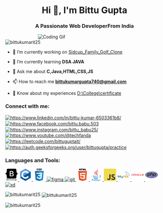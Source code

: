 <h1 align="center">Hi 👋, I'm Bittu Gupta</h1>
<h3 align="center">A Passionate Web DeveloperFrom India</h3>
<img align="right"src="https://camo.githubusercontent.com/cae12fddd9d6982901d82580bdf321d81fb299141098ca1c2d4891870827bf17/68747470733a2f2f6d69726f2e6d656469756d2e636f6d2f6d61782f313336302f302a37513379765349765f7430696f4a2d5a2e676966" alt="Coding Gif" width="400" >

<p align="left"> <img src="https://komarev.com/ghpvc/?username=bittukumarit25&label=Profile%20views&color=0e75b6&style=flat" alt="bittukumarit25" /> </p>

- 🔭 I’m currently working on [Sidcup_Family_Golf_Clone](https://github.com/bittukumarit25/Sidcup_Family_Golf_Clone)

- 🌱 I’m currently learning **DSA JAVA**

- 💬 Ask me about **C,Java,HTML,CSS,JS**

- 📫 How to reach me **bittukumargupta740@gmail.com**

- 📄 Know about my experiences [D:\College\certificate](D:\College\certificate)

<h3 align="left">Connect with me:</h3>
<p align="left">
<a href="https://linkedin.com/in/https://www.linkedin.com/in/bittu-kumar-6503361b8/" target="blank"><img align="center" src="https://raw.githubusercontent.com/rahuldkjain/github-profile-readme-generator/master/src/images/icons/Social/linked-in-alt.svg" alt="https://www.linkedin.com/in/bittu-kumar-6503361b8/" height="30" width="40" /></a>
<a href="https://fb.com/https://www.facebook.com/bittu.babu.503" target="blank"><img align="center" src="https://raw.githubusercontent.com/rahuldkjain/github-profile-readme-generator/master/src/images/icons/Social/facebook.svg" alt="https://www.facebook.com/bittu.babu.503" height="30" width="40" /></a>
<a href="https://instagram.com/https://www.instagram.com/bittu_babu25/" target="blank"><img align="center" src="https://raw.githubusercontent.com/rahuldkjain/github-profile-readme-generator/master/src/images/icons/Social/instagram.svg" alt="https://www.instagram.com/bittu_babu25/" height="30" width="40" /></a>
<a href="https://www.youtube.com/c/https://www.youtube.com/@techfanda" target="blank"><img align="center" src="https://raw.githubusercontent.com/rahuldkjain/github-profile-readme-generator/master/src/images/icons/Social/youtube.svg" alt="https://www.youtube.com/@techfanda" height="30" width="40" /></a>
<a href="https://www.leetcode.com/https://leetcode.com/bittuguptait/" target="blank"><img align="center" src="https://raw.githubusercontent.com/rahuldkjain/github-profile-readme-generator/master/src/images/icons/Social/leet-code.svg" alt="https://leetcode.com/bittuguptait/" height="30" width="40" /></a>
<a href="https://auth.geeksforgeeks.org/user/https://auth.geeksforgeeks.org/user/bittugupta/practice" target="blank"><img align="center" src="https://raw.githubusercontent.com/rahuldkjain/github-profile-readme-generator/master/src/images/icons/Social/geeks-for-geeks.svg" alt="https://auth.geeksforgeeks.org/user/bittugupta/practice" height="30" width="40" /></a>
</p>

<h3 align="left">Languages and Tools:</h3>
<p align="left"> <a href="https://getbootstrap.com" target="_blank" rel="noreferrer"> <img src="https://raw.githubusercontent.com/devicons/devicon/master/icons/bootstrap/bootstrap-plain-wordmark.svg" alt="bootstrap" width="40" height="40"/> </a> <a href="https://www.cprogramming.com/" target="_blank" rel="noreferrer"> <img src="https://raw.githubusercontent.com/devicons/devicon/master/icons/c/c-original.svg" alt="c" width="40" height="40"/> </a> <a href="https://www.w3schools.com/css/" target="_blank" rel="noreferrer"> <img src="https://raw.githubusercontent.com/devicons/devicon/master/icons/css3/css3-original-wordmark.svg" alt="css3" width="40" height="40"/> </a> <a href="https://www.figma.com/" target="_blank" rel="noreferrer"> <img src="https://www.vectorlogo.zone/logos/figma/figma-icon.svg" alt="figma" width="40" height="40"/> </a> <a href="https://git-scm.com/" target="_blank" rel="noreferrer"> <img src="https://www.vectorlogo.zone/logos/git-scm/git-scm-icon.svg" alt="git" width="40" height="40"/> </a> <a href="https://www.w3.org/html/" target="_blank" rel="noreferrer"> <img src="https://raw.githubusercontent.com/devicons/devicon/master/icons/html5/html5-original-wordmark.svg" alt="html5" width="40" height="40"/> </a> <a href="https://www.java.com" target="_blank" rel="noreferrer"> <img src="https://raw.githubusercontent.com/devicons/devicon/master/icons/java/java-original.svg" alt="java" width="40" height="40"/> </a> <a href="https://developer.mozilla.org/en-US/docs/Web/JavaScript" target="_blank" rel="noreferrer"> <img src="https://raw.githubusercontent.com/devicons/devicon/master/icons/javascript/javascript-original.svg" alt="javascript" width="40" height="40"/> </a> <a href="https://www.mysql.com/" target="_blank" rel="noreferrer"> <img src="https://raw.githubusercontent.com/devicons/devicon/master/icons/mysql/mysql-original-wordmark.svg" alt="mysql" width="40" height="40"/> </a> <a href="https://www.oracle.com/" target="_blank" rel="noreferrer"> <img src="https://raw.githubusercontent.com/devicons/devicon/master/icons/oracle/oracle-original.svg" alt="oracle" width="40" height="40"/> </a> <a href="https://www.php.net" target="_blank" rel="noreferrer"> <img src="https://raw.githubusercontent.com/devicons/devicon/master/icons/php/php-original.svg" alt="php" width="40" height="40"/> </a> <a href="https://www.adobe.com/products/xd.html" target="_blank" rel="noreferrer"> <img src="https://cdn.worldvectorlogo.com/logos/adobe-xd.svg" alt="xd" width="40" height="40"/> </a> </p>

<p><img align="left" src="https://github-readme-stats.vercel.app/api/top-langs?username=bittukumarit25&show_icons=true&locale=en&layout=compact" alt="bittukumarit25" /></p>

<p>&nbsp;<img align="center" src="https://github-readme-stats.vercel.app/api?username=bittukumarit25&show_icons=true&locale=en" alt="bittukumarit25" /></p>

<p><img align="center" src="https://github-readme-streak-stats.herokuapp.com/?user=bittukumarit25&" alt="bittukumarit25" /></p>
